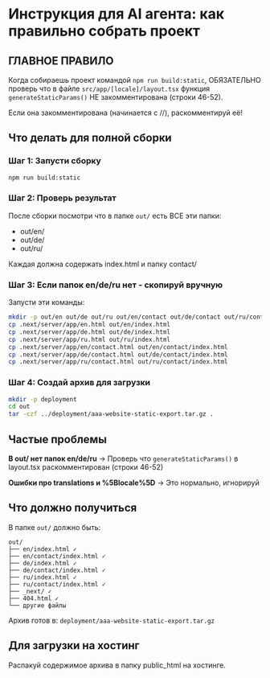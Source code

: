 # Инструкция для AI агента: как правильно собрать проект

## ГЛАВНОЕ ПРАВИЛО
Когда собираешь проект командой `npm run build:static`, ОБЯЗАТЕЛЬНО проверь что в файле `src/app/[locale]/layout.tsx` функция `generateStaticParams()` НЕ закомментирована (строки 46-52).

Если она закомментирована (начинается с //), раскомментируй её!

## Что делать для полной сборки

### Шаг 1: Запусти сборку
```bash
npm run build:static
```

### Шаг 2: Проверь результат
После сборки посмотри что в папке `out/` есть ВСЕ эти папки:
- out/en/
- out/de/
- out/ru/

Каждая должна содержать index.html и папку contact/

### Шаг 3: Если папок en/de/ru нет - скопируй вручную
Запусти эти команды:
```bash
mkdir -p out/en out/de out/ru out/en/contact out/de/contact out/ru/contact
cp .next/server/app/en.html out/en/index.html
cp .next/server/app/de.html out/de/index.html
cp .next/server/app/ru.html out/ru/index.html
cp .next/server/app/en/contact.html out/en/contact/index.html
cp .next/server/app/de/contact.html out/de/contact/index.html
cp .next/server/app/ru/contact.html out/ru/contact/index.html
```

### Шаг 4: Создай архив для загрузки
```bash
mkdir -p deployment
cd out
tar -czf ../deployment/aaa-website-static-export.tar.gz .
```

## Частые проблемы

**В out/ нет папок en/de/ru**
→ Проверь что `generateStaticParams()` в layout.tsx раскомментирован (строки 46-52)

**Ошибки про translations и %5Blocale%5D**
→ Это нормально, игнорируй

## Что должно получиться
В папке `out/` должно быть:
```
out/
├── en/index.html ✓
├── en/contact/index.html ✓
├── de/index.html ✓
├── de/contact/index.html ✓
├── ru/index.html ✓
├── ru/contact/index.html ✓
├── _next/ ✓
├── 404.html ✓
└── другие файлы
```

Архив готов в: `deployment/aaa-website-static-export.tar.gz`

## Для загрузки на хостинг
Распакуй содержимое архива в папку public_html на хостинге.
